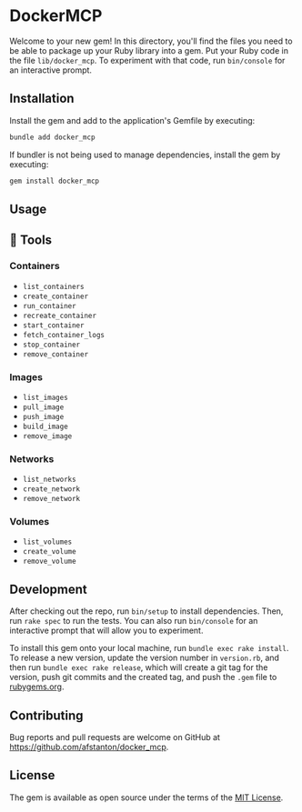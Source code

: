 # DockerMCP

Welcome to your new gem! In this directory, you'll find the files you need to be able to package up your Ruby library into a gem. Put your Ruby code in the file `lib/docker_mcp`. To experiment with that code, run `bin/console` for an interactive prompt.

## Installation

Install the gem and add to the application's Gemfile by executing:

```bash
bundle add docker_mcp
```

If bundler is not being used to manage dependencies, install the gem by executing:

```bash
gem install docker_mcp
```

## Usage

## 🔨 Tools

### Containers

- `list_containers`
- `create_container`
- `run_container`
- `recreate_container`
- `start_container`
- `fetch_container_logs`
- `stop_container`
- `remove_container`

### Images

- `list_images`
- `pull_image`
- `push_image`
- `build_image`
- `remove_image`

### Networks

- `list_networks`
- `create_network`
- `remove_network`

### Volumes

- `list_volumes`
- `create_volume`
- `remove_volume`

## Development

After checking out the repo, run `bin/setup` to install dependencies. Then, run `rake spec` to run the tests. You can also run `bin/console` for an interactive prompt that will allow you to experiment.

To install this gem onto your local machine, run `bundle exec rake install`. To release a new version, update the version number in `version.rb`, and then run `bundle exec rake release`, which will create a git tag for the version, push git commits and the created tag, and push the `.gem` file to [rubygems.org](https://rubygems.org).

## Contributing

Bug reports and pull requests are welcome on GitHub at https://github.com/afstanton/docker_mcp.

## License

The gem is available as open source under the terms of the [MIT License](https://opensource.org/licenses/MIT).

